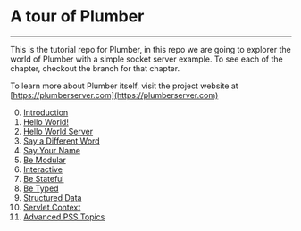 # A tour of Plumber

---

This is the tutorial repo for Plumber, in this repo we are going to explorer the world of 
Plumber with a simple socket server example. To see each of the chapter, checkout the branch
for that chapter. 

To learn more about Plumber itself, visit the project website at [https://plumberserver.com](https://plumberserver.com)

0. [Introduction](https://github.com/38/plumber-tutorial/blob/0-introduction/README.md)
1. [Hello World!](https://github.com/38/plumber-tutorial/blob/1-hello-world/README.md)
2. [Hello World Server](https://github.com/38/plumber-tutorial/blob/2-hello-world-server/README.md)
3. [Say a Different Word](https://github.com/38/plumber-tutorial/blob/3-say-different-words/README.md)
4. [Say Your Name](https://github.com/38/plumber-tutorial/blob/4-say-your-name/README.md)
5. [Be Modular](https://github.com/38/plumber-tutorial/blob/5-be-modular/README.md)
6. [Interactive](https://github.com/38/plumber-tutorial/blob/6-interactive/README.md)
7. [Be Stateful](https://github.com/38/plumber-tutorial/blob/7-stateful/README.md)
8. [Be Typed](https://github.com/38/plumber-tutorial/blob/8-be-typed/README.md)
9. [Structured Data](https://github.com/38/plumber-tutorial/blob/9-structured-data/README.md)
10. [Servlet Context](https://github.com/38/plumber-tutorial/blob/10-servlet-context/README.md)
11. [Advanced PSS Topics](https://github.com/38/plumber-tutorial/blob/11-advanced-pss/README.md)



